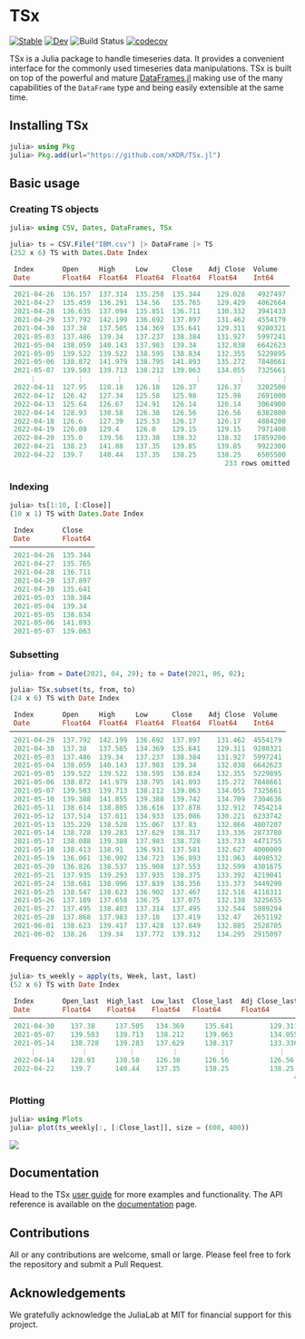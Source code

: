 # TSx

[![Stable](https://img.shields.io/badge/docs-stable-blue.svg)](https://xKDR.github.io/TSx.jl/stable)
[![Dev](https://img.shields.io/badge/docs-dev-blue.svg)](https://xKDR.github.io/TSx.jl/dev)
![Build Status](https://github.com/xKDR/TSx.jl/actions/workflows/documentation.yml/badge.svg)
[![codecov](https://codecov.io/gh/xKDR/TSx.jl/branch/main/graph/badge.svg?token=9qkJUtdgrz)](https://codecov.io/gh/xKDR/TSx.jl)

TSx is a Julia package to handle timeseries data. It provides a
convenient interface for the commonly used timeseries data
manipulations. TSx is built on top of the powerful and mature
[DataFrames.jl](https://github.com/JuliaData/DataFrames.jl) making
use of the many capabilities of the `DataFrame` type and being easily
extensible at the same time.

## Installing TSx

```julia
julia> using Pkg
julia> Pkg.add(url="https://github.com/xKDR/TSx.jl")
```

## Basic usage

### Creating TS objects
```julia
julia> using CSV, Dates, DataFrames, TSx

julia> ts = CSV.File("IBM.csv") |> DataFrame |> TS
(252 x 6) TS with Dates.Date Index

 Index       Open     High     Low      Close    Adj Close  Volume
 Date        Float64  Float64  Float64  Float64  Float64    Int64
─────────────────────────────────────────────────────────────────────
 2021-04-26  136.157  137.314  135.258  135.344    129.028   4927497
 2021-04-27  135.459  136.291  134.56   135.765    129.429   4062664
 2021-04-28  136.635  137.094  135.851  136.711    130.332   3941433
 2021-04-29  137.792  142.199  136.692  137.897    131.462   4554179
 2021-04-30  137.38   137.505  134.369  135.641    129.311   9280321
 2021-05-03  137.486  139.34   137.237  138.384    131.927   5997241
 2021-05-04  138.059  140.143  137.983  139.34     132.838   6642623
 2021-05-05  139.522  139.522  138.595  138.834    132.355   5229895
 2021-05-06  138.872  141.979  138.795  141.893    135.272   7848661
 2021-05-07  139.503  139.713  138.212  139.063    134.055   7325661
     ⋮          ⋮        ⋮        ⋮        ⋮         ⋮         ⋮
 2022-04-11  127.95   128.18   126.18   126.37     126.37    3202500
 2022-04-12  126.42   127.34   125.58   125.98     125.98    2691000
 2022-04-13  125.64   126.67   124.91   126.14     126.14    3064900
 2022-04-14  128.93   130.58   126.38   126.56     126.56    6382800
 2022-04-18  126.6    127.39   125.53   126.17     126.17    4884200
 2022-04-19  126.08   129.4    126.0    129.15     129.15    7971400
 2022-04-20  135.0    139.56   133.38   138.32     138.32   17859200
 2022-04-21  138.23   141.88   137.35   139.85     139.85    9922300
 2022-04-22  139.7    140.44   137.35   138.25     138.25    6505500
                                                     233 rows omitted
```

### Indexing
```julia
julia> ts[1:10, [:Close]]
(10 x 1) TS with Dates.Date Index

 Index       Close
 Date        Float64
─────────────────────
 2021-04-26  135.344
 2021-04-27  135.765
 2021-04-28  136.711
 2021-04-29  137.897
 2021-04-30  135.641
 2021-05-03  138.384
 2021-05-04  139.34
 2021-05-05  138.834
 2021-05-06  141.893
 2021-05-07  139.063

```

### Subsetting
```julia
julia> from = Date(2021, 04, 29); to = Date(2021, 06, 02);

julia> TSx.subset(ts, from, to)
(24 x 6) TS with Date Index

 Index       Open     High     Low      Close    Adj Close  Volume  
 Date        Float64  Float64  Float64  Float64  Float64    Int64   
────────────────────────────────────────────────────────────────────
 2021-04-29  137.792  142.199  136.692  137.897    131.462  4554179
 2021-04-30  137.38   137.505  134.369  135.641    129.311  9280321
 2021-05-03  137.486  139.34   137.237  138.384    131.927  5997241
 2021-05-04  138.059  140.143  137.983  139.34     132.838  6642623
 2021-05-05  139.522  139.522  138.595  138.834    132.355  5229895
 2021-05-06  138.872  141.979  138.795  141.893    135.272  7848661
 2021-05-07  139.503  139.713  138.212  139.063    134.055  7325661
 2021-05-10  139.388  141.855  139.388  139.742    134.709  7304636
 2021-05-11  138.614  138.805  136.616  137.878    132.912  7454214
 2021-05-12  137.514  137.811  134.933  135.086    130.221  6233742
 2021-05-13  135.229  138.528  135.067  137.83     132.866  4807207
 2021-05-14  138.728  139.283  137.629  138.317    133.336  2873780
 2021-05-17  138.088  139.388  137.983  138.728    133.733  4471755
 2021-05-18  138.413  138.91   136.931  137.581    132.627  4000009
 2021-05-19  136.061  136.902  134.723  136.893    131.963  4498532
 2021-05-20  136.826  138.537  135.908  137.553    132.599  4301675
 2021-05-21  137.935  139.293  137.935  138.375    133.392  4219041
 2021-05-24  138.681  138.996  137.839  138.356    133.373  3449290
 2021-05-25  138.547  138.623  136.902  137.467    132.516  4118311
 2021-05-26  137.189  137.658  136.75   137.075    132.138  3225655
 2021-05-27  137.495  138.403  137.314  137.495    132.544  5889294
 2021-05-28  137.868  137.983  137.18   137.419    132.47   2651192
 2021-06-01  138.623  139.417  137.428  137.849    132.885  2528705
 2021-06-02  138.26   139.34   137.772  139.312    134.295  2915097

```

### Frequency conversion
```julia
julia> ts_weekly = apply(ts, Week, last, last)
(52 x 6) TS with Date Index

 Index       Open_last  High_last  Low_last  Close_last  Adj Close_last  Volume_last 
 Date        Float64    Float64    Float64   Float64     Float64         Int64       
─────────────────────────────────────────────────────────────────────────────────────
 2021-04-30    137.38     137.505   134.369     135.641         129.311      9280321
 2021-05-07    139.503    139.713   138.212     139.063         134.055      7325661
 2021-05-14    138.728    139.283   137.629     138.317         133.336      2873780
     ⋮           ⋮          ⋮         ⋮          ⋮             ⋮              ⋮
 2022-04-14    128.93     130.58    126.38      126.56          126.56       6382800
 2022-04-22    139.7      140.44    137.35      138.25          138.25       6505500
                                                                      47 rows omitted
```

### Plotting
```julia
julia> using Plots
julia> plot(ts_weekly[:, [:Close_last]], size = (600, 400))
```

![](./docs/src/assets/ts-plot.svg)

## Documentation

Head to the TSx [user guide](https://xkdr.github.io/TSx.jl/dev/user_guide/) for more
examples and functionality. The API reference is available on the
[documentation](https://xkdr.github.io/TSx.jl/dev/api/) page.

## Contributions

All or any contributions are welcome, small or large. Please feel free
to fork the repository and submit a Pull Request.

## Acknowledgements

We gratefully acknowledge the JuliaLab at MIT for financial support
for this project.
